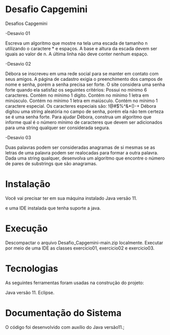 # Desafio Capgemini
Desafios Capgemini

-Desavio 01

Escreva um algoritmo que mostre na tela uma escada de tamanho n utilizando o caractere * e espaços. A base e altura da escada devem ser iguais ao valor de n. A última linha não deve conter nenhum espaço.


-Desavio 02

Débora se inscreveu em uma rede social para se manter em contato com seus amigos. A página de cadastro exigia o preenchimento dos campos de nome e senha, porém a senha precisa ser forte. O site considera uma senha forte quando ela satisfaz os seguintes critérios:
Possui no mínimo 6 caracteres.
Contém no mínimo 1 digito.
Contém no mínimo 1 letra em minúsculo.
Contém no mínimo 1 letra em maiúsculo.
Contém no mínimo 1 caractere especial. Os caracteres especiais são: !@#$%^&*()-+
Débora digitou uma string aleatória no campo de senha, porém ela não tem certeza se é uma senha forte. Para ajudar Débora, construa um algoritmo que informe qual é o número mínimo de caracteres que devem ser adicionados para uma string qualquer ser considerada segura.

-Desavio 03

Duas palavras podem ser consideradas anagramas de si mesmas se as letras de uma palavra podem ser realocadas para formar a outra palavra. Dada uma string qualquer, desenvolva um algoritmo que encontre o número de pares de substrings que são anagramas.


# Instalação
Você vai precisar ter em sua máquina instalado Java versão 11.

e uma IDE instalada que tenha suporte a java.

# Execução

Descompactar o arquivo Desafio_Capgemini-main.zip localmente.
Executar por meio de uma IDE as classes exercicio01, exercicio02 e exercicio03.


# Tecnologias
As seguintes ferramentas foram usadas na construção do projeto:

Java versão 11.
Eclipse.

# Documentação do Sistema
O código foi desenvolvido com auxílio do Java versão11.;
